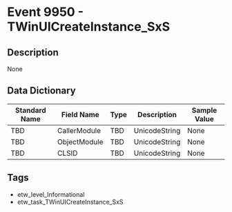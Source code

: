 # Event 9950 - TWinUICreateInstance_SxS

## Description
None

## Data Dictionary
|Standard Name|Field Name|Type|Description|Sample Value|
|---|---|---|---|---|
|TBD|CallerModule|TBD|UnicodeString|None|None|
|TBD|ObjectModule|TBD|UnicodeString|None|None|
|TBD|CLSID|TBD|UnicodeString|None|None|

## Tags
* etw_level_Informational
* etw_task_TWinUICreateInstance_SxS
